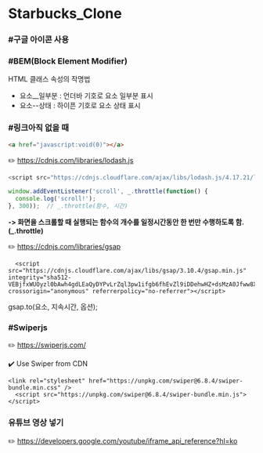# Starbucks_Clone

### #구글 아이콘 사용
<link rel="stylesheet" href="https://fonts.googleapis.com/icon?family=Material+Icons">

### #BEM(Block Element Modifier)
HTML 클래스 속성의 작명법
- 요소__일부분 : 언더바 기호로 요소 일부분 표시
- 요소--상태 : 하이픈 기호로 요소 상태 표시

### #링크아직 없을 때
```html
<a href="javascript:void(0)"></a>
```

✏️ https://cdnjs.com/libraries/lodash.js
```js
<script src="https://cdnjs.cloudflare.com/ajax/libs/lodash.js/4.17.21/lodash.min.js" integrity="sha512-WFN04846sdKMIP5LKNphMaWzU7YpMyCU245etK3g/2ARYbPK9Ub18eG+ljU96qKRCWh+quCY7yefSmlkQw1ANQ==" crossorigin="anonymous" referrerpolicy="no-referrer"></script>
```
```js
window.addEventListener('scroll', _.throttle(function() {
  console.log('scroll!');
}, 300));  // _.throttle(함수, 시간)
```
__-> 화면을 스크롤할 때 실행되는 함수의 개수를 일정시간동안 한 번만 수행하도록 함.(_.throttle)__

✏️ https://cdnjs.com/libraries/gsap
```
  <script src="https://cdnjs.cloudflare.com/ajax/libs/gsap/3.10.4/gsap.min.js" integrity="sha512-VEBjfxWUOyzl0bAwh4gdLEaQyDYPvLrZql3pw1ifgb6fhEvZl9iDDehwHZ+dsMzA0Jfww8Xt7COSZuJ/slxc4Q==" crossorigin="anonymous" referrerpolicy="no-referrer"></script>
```
gsap.to(요소, 지속시간, 옵션);


### #Swiperjs
✏️ https://swiperjs.com/

✔️ Use Swiper from CDN
```
<link rel="stylesheet" href="https://unpkg.com/swiper@6.8.4/swiper-bundle.min.css" />
  <script src="https://unpkg.com/swiper@6.8.4/swiper-bundle.min.js"></script>
```

### 유튜브 영상 넣기
✏️ https://developers.google.com/youtube/iframe_api_reference?hl=ko
